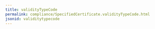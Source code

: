```yaml
---
title: validityTypeCode
permalink: compliance/SpecifiedCertificate.validityTypeCode.html
jsonid: validitytypecode
---
```

